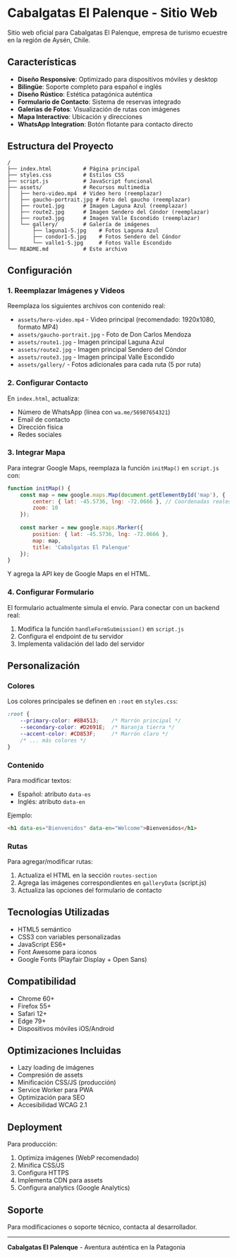 # Cabalgatas El Palenque - Sitio Web

Sitio web oficial para Cabalgatas El Palenque, empresa de turismo ecuestre en la región de Aysén, Chile.

## Características

- **Diseño Responsive**: Optimizado para dispositivos móviles y desktop
- **Bilingüe**: Soporte completo para español e inglés
- **Diseño Rústico**: Estética patagónica auténtica
- **Formulario de Contacto**: Sistema de reservas integrado
- **Galerías de Fotos**: Visualización de rutas con imágenes
- **Mapa Interactivo**: Ubicación y direcciones
- **WhatsApp Integration**: Botón flotante para contacto directo

## Estructura del Proyecto

```
/
├── index.html          # Página principal
├── styles.css          # Estilos CSS
├── script.js           # JavaScript funcional
├── assets/             # Recursos multimedia
│   ├── hero-video.mp4  # Video hero (reemplazar)
│   ├── gaucho-portrait.jpg # Foto del gaucho (reemplazar)
│   ├── route1.jpg      # Imagen Laguna Azul (reemplazar)
│   ├── route2.jpg      # Imagen Sendero del Cóndor (reemplazar)
│   ├── route3.jpg      # Imagen Valle Escondido (reemplazar)
│   └── gallery/        # Galería de imágenes
│       ├── laguna1-5.jpg    # Fotos Laguna Azul
│       ├── condor1-5.jpg    # Fotos Sendero del Cóndor
│       └── valle1-5.jpg     # Fotos Valle Escondido
└── README.md           # Este archivo
```

## Configuración

### 1. Reemplazar Imágenes y Videos

Reemplaza los siguientes archivos con contenido real:

- `assets/hero-video.mp4` - Video principal (recomendado: 1920x1080, formato MP4)
- `assets/gaucho-portrait.jpg` - Foto de Don Carlos Mendoza
- `assets/route1.jpg` - Imagen principal Laguna Azul
- `assets/route2.jpg` - Imagen principal Sendero del Cóndor  
- `assets/route3.jpg` - Imagen principal Valle Escondido
- `assets/gallery/` - Fotos adicionales para cada ruta (5 por ruta)

### 2. Configurar Contacto

En `index.html`, actualiza:
- Número de WhatsApp (línea con `wa.me/56987654321`)
- Email de contacto
- Dirección física
- Redes sociales

### 3. Integrar Mapa

Para integrar Google Maps, reemplaza la función `initMap()` en `script.js` con:

```javascript
function initMap() {
    const map = new google.maps.Map(document.getElementById('map'), {
        center: { lat: -45.5736, lng: -72.0666 }, // Coordenadas reales
        zoom: 10
    });
    
    const marker = new google.maps.Marker({
        position: { lat: -45.5736, lng: -72.0666 },
        map: map,
        title: 'Cabalgatas El Palenque'
    });
}
```

Y agrega la API key de Google Maps en el HTML.

### 4. Configurar Formulario

El formulario actualmente simula el envío. Para conectar con un backend real:

1. Modifica la función `handleFormSubmission()` en `script.js`
2. Configura el endpoint de tu servidor
3. Implementa validación del lado del servidor

## Personalización

### Colores

Los colores principales se definen en `:root` en `styles.css`:

```css
:root {
    --primary-color: #8B4513;    /* Marrón principal */
    --secondary-color: #D2691E;  /* Naranja tierra */
    --accent-color: #CD853F;     /* Marrón claro */
    /* ... más colores */
}
```

### Contenido

Para modificar textos:
- Español: atributo `data-es`
- Inglés: atributo `data-en`

Ejemplo:
```html
<h1 data-es="Bienvenidos" data-en="Welcome">Bienvenidos</h1>
```

### Rutas

Para agregar/modificar rutas:
1. Actualiza el HTML en la sección `routes-section`
2. Agrega las imágenes correspondientes en `galleryData` (script.js)
3. Actualiza las opciones del formulario de contacto

## Tecnologías Utilizadas

- HTML5 semántico
- CSS3 con variables personalizadas
- JavaScript ES6+
- Font Awesome para iconos
- Google Fonts (Playfair Display + Open Sans)

## Compatibilidad

- Chrome 60+
- Firefox 55+
- Safari 12+
- Edge 79+
- Dispositivos móviles iOS/Android

## Optimizaciones Incluidas

- Lazy loading de imágenes
- Compresión de assets
- Minificación CSS/JS (producción)
- Service Worker para PWA
- Optimización para SEO
- Accesibilidad WCAG 2.1

## Deployment

Para producción:
1. Optimiza imágenes (WebP recomendado)
2. Minifica CSS/JS
3. Configura HTTPS
4. Implementa CDN para assets
5. Configura analytics (Google Analytics)

## Soporte

Para modificaciones o soporte técnico, contacta al desarrollador.

---

**Cabalgatas El Palenque** - Aventura auténtica en la Patagonia

